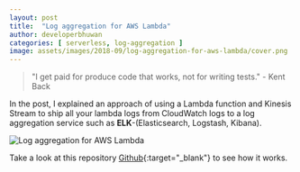```yaml
---
layout: post
title:  "Log aggregation for AWS Lambda"
author: developerbhuwan
categories: [ serverless, log-aggregation ]
image: assets/images/2018-09/log-aggregation-for-aws-lambda/cover.png
---
```


> "I get paid for produce code that works, not for writing tests." - Kent Back

In the post, I explained an approach of using a Lambda function and Kinesis Stream to ship all your lambda logs from
CloudWatch logs to a log aggregation service such as **ELK**-(Elasticsearch, Logstash, Kibana).

![Log aggregation for AWS Lambda](/assets/images/2018-09/log-aggregation-for-aws-lambda/cover.png "Log aggregation for AWS Lambda")
 
 Take a look at this repository [<i class="fa fa-github"></i> Github](https://github.com/BhuwanUpadhyay/log-aggregation-for-aws-lambda){:target="_blank"}
 to see how it works.